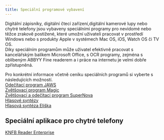 ```yaml
---
title: Speciální programové vybavení
---
```


Digitální zápisníky, digitální čtecí zařízení,digitální kamerové lupy nebo chytré telefony jsou vybaveny speciálními programy pro nevidomé nebo těžce zrakově postižené, které umožní uživateli pracovat v prostředí Windows nebo s produkty Apple v systémech Mac OS, iOS, Watch OS či TV OS.  
Díky speciálním programům může uživatel efektivně pracovat s kancelářským balíkem Microsoft Office, s OCR programy, zejména s oblíbeným ABBYY Fine readerem a i práce na internetu je velmi dobře zpřístupněná.  
  
Pro konkrétní informace včetně ceníku speciálních programů si vyberte s následujících možností.  
[Odečítací program JAWS](/clanky/odecitaci-program-jaws/)    
[Zvětšovací program Magic](/clanky/zvetsovaci-program-magic/)    
[Zvětšovací a odečítací program SuperNova](/clanky/zvetsovaci-a-odecitaci-program-supernova/)  
[Hlasové syntézy](/clanky/hlasove-syntezy/)  
[Hlasová syntéza Eliška](/clanky/hlasova-synteza-eliska/)    
  

## Speciální aplikace pro chytré telefony

  
[KNFB Reader Enterprise](/clanky/knfb-reader-enterprise/)